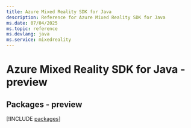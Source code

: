 ```yaml
---
title: Azure Mixed Reality SDK for Java
description: Reference for Azure Mixed Reality SDK for Java
ms.date: 07/04/2025
ms.topic: reference
ms.devlang: java
ms.service: mixedreality
---
```

# Azure Mixed Reality SDK for Java - preview
## Packages - preview
[!INCLUDE [packages](mixed-reality-index.md)]